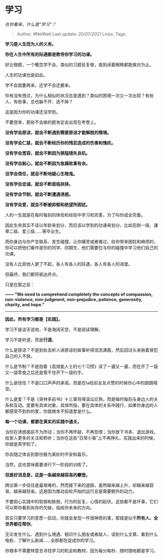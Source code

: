 # 学习
*在你看来，什么是“学习”？*

> Author: #NellNell 
> Last update: *20/07/2021* 
> Links:
> Tags: 
  
**学习是人生而为人的义务。**

**你在人生中所有的际遇都是教导你学习的功课。**

好比做题，一个概念学不会，类似的习题反复做，直到闭着眼睛都能做对为止。

人生的功课也是如此。

学不会就要再来，还学不会还要来。

你有没有想过，为什么相似的状况总是遇到？类似的困境一次又一次出现？有些人、有些事，总也躲不开、逃不掉？

这是因为你的功课还没学到。

不要侥幸，那些不会做的题肯定会出现在考卷上。

**没有学会原谅，就会不断遇到需要原谅才能解脱的情境。**

**没有学会仁慈，就会不断经历你的残忍造成的伤害和愧疚。**

**没有学会宽容，就会不断因为狭隘错失良机。**

**没有学会耐心，就会不断因为急躁败事有余。**

**没学会信任，就会不断地疑心生暗鬼。**

**没有学会忠诚，就会不断面临抉择。**

**没有学会节制，就会不断遭遇诱惑。**

**没有学会爱，就会不断被抑郁和绝望所困扰。**

人的一生就是在每时每刻的体验和经验中学习和完善，为了叫你成全完备。

因此生命其实不该以年龄来划分，而应该以学到的功课来划分。比如忍耐一级、谦卑二级、爱三级……等毕业生。

而你身边与你产生联系、发生碰撞，让你痛苦或者难过，给你带来困扰和麻烦的，你可以把他们看作是你的同学、同期生，他们需要在与你的碰撞中学习他们自己的功课。

没有人比其他人更了不起，各人有各人的际遇，各人有各人的进度。

但最终，我们都将抵达终点。

只是在那之前：

**—— “We need to comprehend completely the concepts of compassion, non-violence, non-judgment, non-prejudice, patience, generosity, charity, and hope.”**

---

**因此，所有学习都是【实践】。**

学习不是谈天说地，不是海阔天空，不是阅读理解。

学习不是听道，而是**行道**。

什么是原谅？不是到处去听人讲原谅的故事听得泪流满面，然后回过头来揪着冒犯自己的人不放。

什么是节制？不是抱着《高效能人士的七个习惯》读了一遍又一遍，而在开了一袋又一袋零食之后还是管不住开下一袋的手。

什么是信任？不是口口声声的承诺。而是在ta给前女友点赞的时候你心中的朗朗晴空。

什么是爱？不是《哥林多前书》十三章背得滚瓜烂熟，而是每时每刻与身边人的关系和互动。爱要有具体对象，具体所指，要在具体的关系中践行，如果你身边的人都感受不到你的爱，你就根本不知道爱是什么。

**每一个功课，都要在真实的实践中通关。**

当你在诱惑面前不为所动；当你不再怀疑，不再怨恨；当你放下书本、退出游戏，给家人更多的关注和聆听；当你在这些“日常小事”上不再挣扎、实践出来的时候，你就是真学到了。

你会随之体会到那份极为美妙的平安和喜乐。

  

  

当然，这也意味着要进行下一阶段的训练了。

**但是好消息是，这是一条越来越容易的攀登。**

跨出第一步往往是最艰难的，然而接下来的道路，虽然越来越上升，却越来越容易、越来越轻省。这是因为推动齿轮开始的运行总是需要额外的动力。

不要担心实践中的软弱和跌倒，行为的反复，心情的起伏。这些都不是坏事，它们可以帮你看到尚存的欠缺，指给你未来的方向。

其实只要学习的意愿一启动，你就会发现一件很神奇的事，那就是似乎**所有人、全世界都在帮你**。

无论发生什么、遇到什么境遇、相识什么朋友或者敌人，读到什么文章、看到什么电影、了解什么新闻……全部都在促成你的学习。

你根本不需要特意去寻找学习的机会和教材，因为每分每秒、随时随地都是学习。